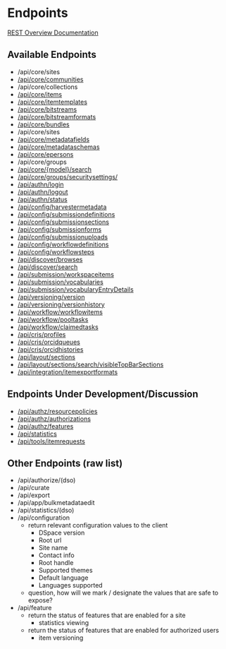 # Endpoints
[REST Overview Documentation](README.md)

## Available Endpoints
* /api/core/sites
* [/api/core/communities](communities.md)
* /api/core/collections
* [/api/core/items](items.md)
* [/api/core/itemtemplates](itemtemplates.md)
* [/api/core/bitstreams](bitstreams.md)
* [/api/core/bitstreamformats](bitstreamformats.md)
* [/api/core/bundles](bundles.md)
* /api/core/sites
* [/api/core/metadatafields](metadatafields.md)
* [/api/core/metadataschemas](metadataschemas.md)
* [/api/core/epersons](epersons.md)
* /api/core/groups
* [/api/core/{model}/search](search-rels.md)
* [/api/core/groups/securitysettings/<entityType>](securitysettings-endpoint.md)
* [/api/authn/login](authentication.md#Login)
* [/api/authn/logout](authentication.md#Logout)
* [/api/authn/status](authentication.md#Status)
* [/api/config/harvestermetadata](harvestermetadata.md)
* [/api/config/submissiondefinitions](submissiondefinitions.md)
* [/api/config/submissionsections](submissionsections.md)
* [/api/config/submissionforms](submissionforms.md)
* [/api/config/submissionuploads](submissionuploads.md)
* [/api/config/workflowdefinitions](workflowdefinitions.md)
* [/api/config/workflowsteps](workflowsteps.md)
* [/api/discover/browses](browses.md)
* [/api/discover/search](search-endpoint.md)
* [/api/submission/workspaceitems](workspaceitems.md)
* [/api/submission/vocabularies](vocabularies.md)
* [/api/submission/vocabularyEntryDetails](vocabularyEntryDetails.md)
* [/api/versioning/version](version.md)
* [/api/versioning/versionhistory](versionhistory.md)
* [/api/workflow/workflowitems](workflowitems.md)
* [/api/workflow/pooltasks](pooltasks.md)
* [/api/workflow/claimedtasks](claimedtasks.md)
* [/api/cris/profiles](profiles.md)
* [/api/cris/orcidqueues](orcidqueues.md)
* [/api/cris/orcidhistories](orcidhistories.md)
* [/api/layout/sections](sections.md)
* [/api/layout/sections/search/visibleTopBarSections](sections.md)
* [/api/integration/itemexportformats](itemexportformats.md)

## Endpoints Under Development/Discussion
* [/api/authz/resourcepolicies](resourcepolicies.md)
* [/api/authz/authorizations](authorizations.md)
* [/api/authz/features](features.md)
* [/api/statistics](statistics.md)
* [/api/tools/itemrequests](item-requests.md)

## Other Endpoints (raw list)
* /api/authorize/(dso)
* /api/curate
* /api/export
* /api/app/bulkmetadataedit
* /api/statistics/(dso)
* /api/configuration
  * return relevant configuration values to the client
    * DSpace version
    * Root url
    * Site name
    * Contact info
    * Root handle
    * Supported themes
    * Default language
    * Languages supported
  * question, how will we mark / designate the values that are safe to expose?
* /api/feature
  * return the status of features that are enabled for a site
    * statistics viewing
  * return the status of features that are enabled for authorized users
    * item versioning
